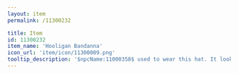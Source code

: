 ```yaml
---
layout: item
permalink: /11300232

title: Item
id: 11300232
item_name: 'Hooligan Bandanna'
icon_url: 'item/icon/11300009.png'
tooltip_description: '$npcName:11000358$ used to wear this hat. It looks like something a street thug would wear.'
---
```

